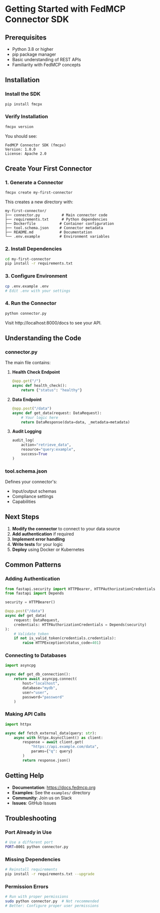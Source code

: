# Getting Started with FedMCP Connector SDK

## Prerequisites

- Python 3.8 or higher
- pip package manager
- Basic understanding of REST APIs
- Familiarity with FedMCP concepts

## Installation

### Install the SDK

```bash
pip install fmcpx
```

### Verify Installation

```bash
fmcpx version
```

You should see:
```
FedMCP Connector SDK (fmcpx)
Version: 1.0.0
License: Apache 2.0
```

## Create Your First Connector

### 1. Generate a Connector

```bash
fmcpx create my-first-connector
```

This creates a new directory with:
```
my-first-connector/
├── connector.py          # Main connector code
├── requirements.txt      # Python dependencies
├── Dockerfile           # Container configuration
├── tool.schema.json     # Connector metadata
├── README.md            # Documentation
└── .env.example         # Environment variables
```

### 2. Install Dependencies

```bash
cd my-first-connector
pip install -r requirements.txt
```

### 3. Configure Environment

```bash
cp .env.example .env
# Edit .env with your settings
```

### 4. Run the Connector

```bash
python connector.py
```

Visit http://localhost:8000/docs to see your API.

## Understanding the Code

### connector.py

The main file contains:

1. **Health Check Endpoint**
   ```python
   @app.get("/")
   async def health_check():
       return {"status": "healthy"}
   ```

2. **Data Endpoint**
   ```python
   @app.post("/data")
   async def get_data(request: DataRequest):
       # Your logic here
       return DataResponse(data=data, _metadata=metadata)
   ```

3. **Audit Logging**
   ```python
   audit_log(
       action="retrieve_data",
       resource="query:example",
       success=True
   )
   ```

### tool.schema.json

Defines your connector's:
- Input/output schemas
- Compliance settings
- Capabilities

## Next Steps

1. **Modify the connector** to connect to your data source
2. **Add authentication** if required
3. **Implement error handling**
4. **Write tests** for your logic
5. **Deploy** using Docker or Kubernetes

## Common Patterns

### Adding Authentication

```python
from fastapi.security import HTTPBearer, HTTPAuthorizationCredentials
from fastapi import Depends

security = HTTPBearer()

@app.post("/data")
async def get_data(
    request: DataRequest,
    credentials: HTTPAuthorizationCredentials = Depends(security)
):
    # Validate token
    if not is_valid_token(credentials.credentials):
        raise HTTPException(status_code=401)
```

### Connecting to Databases

```python
import asyncpg

async def get_db_connection():
    return await asyncpg.connect(
        host="localhost",
        database="mydb",
        user="user",
        password="password"
    )
```

### Making API Calls

```python
import httpx

async def fetch_external_data(query: str):
    async with httpx.AsyncClient() as client:
        response = await client.get(
            "https://api.example.com/data",
            params={"q": query}
        )
        return response.json()
```

## Getting Help

- **Documentation**: https://docs.fedmcp.org
- **Examples**: See the `examples/` directory
- **Community**: Join us on Slack
- **Issues**: GitHub Issues

## Troubleshooting

### Port Already in Use

```bash
# Use a different port
PORT=8001 python connector.py
```

### Missing Dependencies

```bash
# Reinstall requirements
pip install -r requirements.txt --upgrade
```

### Permission Errors

```bash
# Run with proper permissions
sudo python connector.py  # Not recommended
# Better: Configure proper user permissions
```